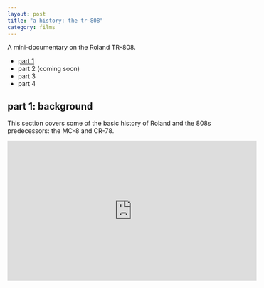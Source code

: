 ```yaml
---
layout: post
title: "a history: the tr-808"
category: films
---
```

A mini-documentary on the Roland TR-808.

<ul>
    <li><a href="#part-1-background">part 1</a></li>
    <li>part 2 (coming soon)</li>
    <li>part 3</li>
    <li>part 4</li>
</ul>

## part 1: background
This section covers some of the basic history of Roland and the 808s predecessors: the MC-8 and CR-78.

<div class="yt-video-container">
    <iframe width="560"
      height="315"
      src="https://www.youtube.com/embed/xp74-Y7GhyY"
      title="YouTube video player" 
      frameborder="0"
      allow="accelerometer; autoplay; clipboard-write; encrypted-media; gyroscope; picture-in-picture"
      allowfullscreen>
    </iframe>
</div>